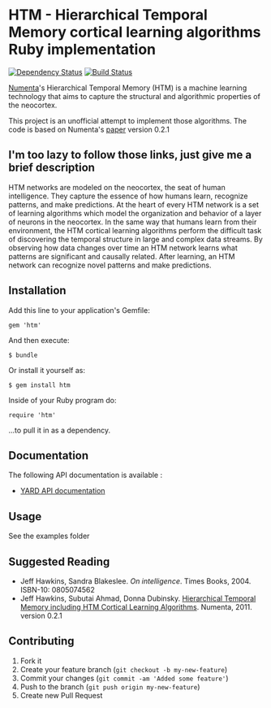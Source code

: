 # HTM - Hierarchical Temporal Memory cortical learning algorithms Ruby implementation

[![Dependency Status](https://gemnasium.com/romain1189/htm.png)](https://gemnasium.com/romain1189/htm)
[![Build Status](https://secure.travis-ci.org/romain1189/htm.png?branch=master)](http://travis-ci.org/romain1189/htm)

[Numenta](http://www.numenta.com/)'s Hierarchical Temporal Memory (HTM) is a machine learning technology that aims to capture the structural and algorithmic properties of the neocortex.

This project is an unofficial attempt to implement those algorithms. The code is based on Numenta's [paper](http://www.numenta.com/htm-overview/education/HTM_CorticalLearningAlgorithms.pdf) version 0.2.1

## I'm too lazy to follow those links, just give me a brief description

HTM networks are modeled on the neocortex, the seat of human intelligence. They capture the essence of how humans learn, recognize patterns, and make predictions. At the heart of every HTM network is a set of learning algorithms which model the organization and behavior of a layer of neurons in the neocortex. In the same way that humans learn from their environment, the HTM cortical learning algorithms perform the difficult task of discovering the temporal structure in large and complex data streams. By observing how data changes over time an HTM network learns what patterns are significant and causally related. After learning, an HTM network can recognize novel patterns and make predictions.

## Installation

Add this line to your application's Gemfile:

    gem 'htm'

And then execute:

    $ bundle

Or install it yourself as:

    $ gem install htm

Inside of your Ruby program do:

    require 'htm'

...to pull it in as a dependency.

## Documentation

The following API documentation is available :

* [YARD API documentation](http://www.rubydoc.info/github/romain1189/htm/master/frames)

## Usage

See the examples folder

## Suggested Reading

* Jeff Hawkins, Sandra Blakeslee. *On intelligence*. Times Books, 2004. ISBN-10: 0805074562
* Jeff Hawkins, Subutai Ahmad, Donna Dubinsky. [Hierarchical Temporal Memory including HTM Cortical Learning Algorithms](http://www.numenta.com/htm-overview/education/HTM_CorticalLearningAlgorithms.pdf). Numenta, 2011. version 0.2.1

## Contributing

1. Fork it
2. Create your feature branch (`git checkout -b my-new-feature`)
3. Commit your changes (`git commit -am 'Added some feature'`)
4. Push to the branch (`git push origin my-new-feature`)
5. Create new Pull Request
